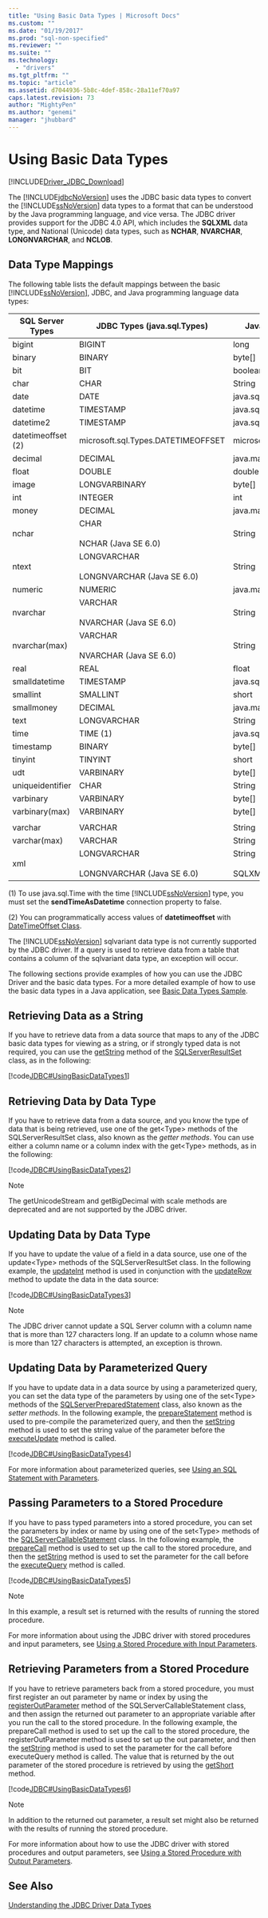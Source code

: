```yaml
---
title: "Using Basic Data Types | Microsoft Docs"
ms.custom: ""
ms.date: "01/19/2017"
ms.prod: "sql-non-specified"
ms.reviewer: ""
ms.suite: ""
ms.technology: 
  - "drivers"
ms.tgt_pltfrm: ""
ms.topic: "article"
ms.assetid: d7044936-5b8c-4def-858c-28a11ef70a97
caps.latest.revision: 73
author: "MightyPen"
ms.author: "genemi"
manager: "jhubbard"
---
```

# Using Basic Data Types
[!INCLUDE[Driver_JDBC_Download](../../includes/driver_jdbc_download.md)]

  The [!INCLUDE[jdbcNoVersion](../../includes/jdbcnoversion_md.md)] uses the JDBC basic data types to convert the [!INCLUDE[ssNoVersion](../../includes/ssnoversion_md.md)] data types to a format that can be understood by the Java programming language, and vice versa. The JDBC driver provides support for the JDBC 4.0 API, which includes the **SQLXML** data type, and National (Unicode) data types, such as **NCHAR**, **NVARCHAR**, **LONGNVARCHAR**, and **NCLOB**.  
  
## Data Type Mappings  
 The following table lists the default mappings between the basic [!INCLUDE[ssNoVersion](../../includes/ssnoversion_md.md)], JDBC, and Java programming language data types:  
  
|SQL Server Types|JDBC Types (java.sql.Types)|Java Language Types|  
|----------------------|-----------------------------------|-------------------------|  
|bigint|BIGINT|long|  
|binary|BINARY|byte[]|  
|bit|BIT|boolean|  
|char|CHAR|String|  
|date|DATE|java.sql.Date|  
|datetime|TIMESTAMP|java.sql.Timestamp|  
|datetime2|TIMESTAMP|java.sql.Timestamp|  
|datetimeoffset (2)|microsoft.sql.Types.DATETIMEOFFSET|microsoft.sql.DateTimeOffset|  
|decimal|DECIMAL|java.math.BigDecimal|  
|float|DOUBLE|double|  
|image|LONGVARBINARY|byte[]|  
|int|INTEGER|int|  
|money|DECIMAL|java.math.BigDecimal|  
|nchar|CHAR<br /><br /> NCHAR (Java SE 6.0)|String|  
|ntext|LONGVARCHAR<br /><br /> LONGNVARCHAR (Java SE 6.0)|String|  
|numeric|NUMERIC|java.math.BigDecimal|  
|nvarchar|VARCHAR<br /><br /> NVARCHAR (Java SE 6.0)|String|  
|nvarchar(max)|VARCHAR<br /><br /> NVARCHAR (Java SE 6.0)|String|  
|real|REAL|float|  
|smalldatetime|TIMESTAMP|java.sql.Timestamp|  
|smallint|SMALLINT|short|  
|smallmoney|DECIMAL|java.math.BigDecimal|  
|text|LONGVARCHAR|String|  
|time|TIME (1)|java.sql.Time (1)|  
|timestamp|BINARY|byte[]|  
|tinyint|TINYINT|short|  
|udt|VARBINARY|byte[]|  
|uniqueidentifier|CHAR|String|  
|varbinary|VARBINARY|byte[]|  
|varbinary(max)|VARBINARY|byte[]|  
||||  
|varchar|VARCHAR|String|  
|varchar(max)|VARCHAR|String|  
|xml|LONGVARCHAR<br /><br /> LONGNVARCHAR (Java SE 6.0)|String<br /><br /> SQLXML|  
  
 (1) To use java.sql.Time with the time [!INCLUDE[ssNoVersion](../../includes/ssnoversion_md.md)] type, you must set the **sendTimeAsDatetime** connection property to false.  
  
 (2) You can programmatically access values of **datetimeoffset** with [DateTimeOffset Class](../../connect/jdbc/reference/datetimeoffset-class.md).  
  
 The [!INCLUDE[ssNoVersion](../../includes/ssnoversion_md.md)] sqlvariant data type is not currently supported by the JDBC driver. If a query is used to retrieve data from a table that contains a column of the sqlvariant data type, an exception will occur.  
  
 The following sections provide examples of how you can use the JDBC Driver and the basic data types. For a more detailed example of how to use the basic data types in a Java application, see [Basic Data Types Sample](../../connect/jdbc/basic-data-types-sample.md).  
  
## Retrieving Data as a String  
 If you have to retrieve data from a data source that maps to any of the JDBC basic data types for viewing as a string, or if strongly typed data is not required, you can use the [getString](../../connect/jdbc/reference/getstring-method-sqlserverresultset.md) method of the [SQLServerResultSet](../../connect/jdbc/reference/sqlserverresultset-class.md) class, as in the following:  
  
 [!code[JDBC#UsingBasicDataTypes1](../../connect/jdbc/codesnippet/Java/using-basic-data-types_1.java)]  
  
## Retrieving Data by Data Type  
 If you have to retrieve data from a data source, and you know the type of data that is being retrieved, use one of the get\<Type> methods of the SQLServerResultSet class, also known as the *getter methods*. You can use either a column name or a column index with the get\<Type> methods, as in the following:  
  
 [!code[JDBC#UsingBasicDataTypes2](../../connect/jdbc/codesnippet/Java/using-basic-data-types_2.java)]  
  
> [!NOTE]  
>  The getUnicodeStream and getBigDecimal with scale methods are deprecated and are not supported by the JDBC driver.  
  
## Updating Data by Data Type  
 If you have to update the value of a field in a data source, use one of the update\<Type> methods of the SQLServerResultSet class. In the following example, the [updateInt](../../connect/jdbc/reference/updateint-method-sqlserverresultset.md) method is used in conjunction with the [updateRow](../../connect/jdbc/reference/updaterow-method-sqlserverresultset.md) method to update the data in the data source:  
  
 [!code[JDBC#UsingBasicDataTypes3](../../connect/jdbc/codesnippet/Java/using-basic-data-types_3.java)]  
  
> [!NOTE]  
>  The JDBC driver cannot update a SQL Server column with a column name that is more than 127 characters long. If an update to a column whose name is more than 127 characters is attempted, an exception is thrown.  
  
## Updating Data by Parameterized Query  
 If you have to update data in a data source by using a parameterized query, you can set the data type of the parameters by using one of the set\<Type> methods of the [SQLServerPreparedStatement](../../connect/jdbc/reference/sqlserverpreparedstatement-class.md) class, also known as the *setter methods*. In the following example, the [prepareStatement](../../connect/jdbc/reference/preparestatement-method-sqlserverconnection.md) method is used to pre-compile the parameterized query, and then the [setString](../../connect/jdbc/reference/setstring-method-sqlserverpreparedstatement.md) method is used to set the string value of the parameter before the [executeUpdate](../../connect/jdbc/reference/executeupdate-method.md) method is called.  
  
 [!code[JDBC#UsingBasicDataTypes4](../../connect/jdbc/codesnippet/Java/using-basic-data-types_4.java)]  
  
 For more information about parameterized queries, see [Using an SQL Statement with Parameters](../../connect/jdbc/using-an-sql-statement-with-parameters.md).  
  
## Passing Parameters to a Stored Procedure  
 If you have to pass typed parameters into a stored procedure, you can set the parameters by index or name by using one of the set\<Type> methods of the [SQLServerCallableStatement](../../connect/jdbc/reference/sqlservercallablestatement-class.md) class. In the following example, the [prepareCall](../../connect/jdbc/reference/preparecall-method-sqlserverconnection.md) method is used to set up the call to the stored procedure, and then the [setString](../../connect/jdbc/reference/setstring-method-sqlservercallablestatement.md) method is used to set the parameter for the call before the [executeQuery](../../connect/jdbc/reference/executequery-method-sqlserverstatement.md) method is called.  
  
 [!code[JDBC#UsingBasicDataTypes5](../../connect/jdbc/codesnippet/Java/using-basic-data-types_5.java)]  
  
> [!NOTE]  
>  In this example, a result set is returned with the results of running the stored procedure.  
  
 For more information about using the JDBC driver with stored procedures and input parameters, see [Using a Stored Procedure with Input Parameters](../../connect/jdbc/using-a-stored-procedure-with-input-parameters.md).  
  
## Retrieving Parameters from a Stored Procedure  
 If you have to retrieve parameters back from a stored procedure, you must first register an out parameter by name or index by using the [registerOutParameter](../../connect/jdbc/reference/registeroutparameter-method-sqlservercallablestatement.md) method of the SQLServerCallableStatement class, and then assign the returned out parameter to an appropriate variable after you run the call to the stored procedure. In the following example, the prepareCall method is used to set up the call to the stored procedure, the registerOutParameter method is used to set up the out parameter, and then the [setString](../../connect/jdbc/reference/setstring-method-sqlservercallablestatement.md) method is used to set the parameter for the call before executeQuery method is called. The value that is returned by the out parameter of the stored procedure is retrieved by using the [getShort](../../connect/jdbc/reference/getshort-method-sqlservercallablestatement.md) method.  
  
 [!code[JDBC#UsingBasicDataTypes6](../../connect/jdbc/codesnippet/Java/using-basic-data-types_6.java)]  
  
> [!NOTE]  
>  In addition to the returned out parameter, a result set might also be returned with the results of running the stored procedure.  
  
 For more information about how to use the JDBC driver with stored procedures and output parameters, see [Using a Stored Procedure with Output Parameters](../../connect/jdbc/using-a-stored-procedure-with-output-parameters.md).  
  
## See Also  
 [Understanding the JDBC Driver Data Types](../../connect/jdbc/understanding-the-jdbc-driver-data-types.md)  
  
  